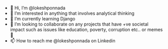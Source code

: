- 👋 Hi, I’m @lokeshponnada
- 👀 I’m interested in anything that involves analytical thinking
- 🌱 I’m currently learning Django
- 💞️ I’m looking to collaborate on any projects that have +ve societal impact such as issues like education, poverty, corruption etc.. or memes 🤣 
- 📫 How to reach me @lokeshponnada on Linkedin

<!---
lokeshponnada/lokeshponnada is a ✨ special ✨ repository because its `README.md` (this file) appears on your GitHub profile.
You can click the Preview link to take a look at your changes.
--->
